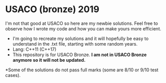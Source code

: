 # USACO (bronze) 2019
I'm not that good at USACO so here are my newbie solutions. Feel free to observe how I wrote my code and how you can make yours more efficient.

- I'm going to recreate my solutions and it will hopefully be easy to understand in the .txt file, starting with some random years.
- Lang: C++11 (C++17)
- This repository is for USACO Bronze. **I am not in USACO Bronze anymore so it will not be updated.**

*Some of the solutions do not pass full marks (some are 8/10 or 9/10 test cases).

